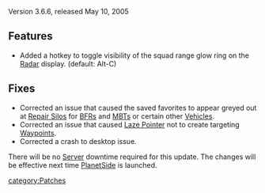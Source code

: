 Version 3.6.6, released May 10, 2005

## Features

- Added a hotkey to toggle visibility of the squad range glow ring on
  the [Radar](Radar.md) display. (default: Alt-C)

## Fixes

- Corrected an issue that caused the saved favorites to appear greyed
  out at [Repair Silos](Repair_Silo.md) for
  [BFRs](../BFR.md) and [MBTs](MBT.md) or certain other
  [Vehicles](../Vehicle.md).
- Corrected an issue that caused [Laze
  Pointer](../Laze_Pointer.md) not to create targeting
  [Waypoints](../Waypoint.md).
- Corrected a crash to desktop issue.

There will be no [Server](Server.md) downtime required for this
update. The changes will be effective next time
[PlanetSide](../PlanetSide.md) is launched.

[category:Patches](category:Patches.md)
